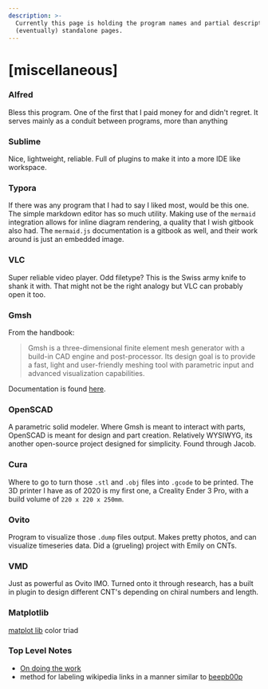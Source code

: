 ```yaml
---
description: >-
  Currently this page is holding the program names and partial descriptions for
  (eventually) standalone pages.
---
```


# \[miscellaneous]

### Alfred

Bless this program. One of the first that I paid money for and didn't regret. It serves mainly as a conduit between programs, more than anything&#x20;

### Sublime

Nice, lightweight, reliable. Full of plugins to make it into a more IDE like workspace.

### Typora

If there was any program that I had to say I liked most, would be this one. The simple markdown editor has so much utility. Making use of the `mermaid` integration allows for inline diagram rendering, a quality that I wish gitbook also had. The `mermaid.js` documentation is a gitbook as well, and their work around is just an embedded image.&#x20;

### VLC

Super reliable video player. Odd filetype? This is the Swiss army knife to shank it with. That might not be the right analogy but VLC can probably open it too.&#x20;

### Gmsh

From the handbook:

> Gmsh is a three-dimensional finite element mesh generator with a build-in CAD engine and post-processor. Its design goal is to provide a fast, light and user-friendly meshing tool with parametric input and advanced visualization capabilities.

Documentation is found [here](https://gitlab.onelab.info/gmsh/gmsh/-/wikis/home).&#x20;

### OpenSCAD

A parametric solid modeler. Where Gmsh is meant to interact with parts, OpenSCAD is meant for design and part creation. Relatively WYSIWYG, its another open-source project designed for simplicity. Found through Jacob.&#x20;

### Cura&#x20;

Where to go to turn those `.stl` and `.obj` files into `.gcode` to be printed. The 3D printer I have as of 2020 is my first one, a Creality Ender 3 Pro, with a build volume of `220 x 220 x 250mm`.&#x20;

### Ovito

Program to visualize those `.dump` files output. Makes pretty photos, and can visualize timeseries data. Did a (grueling) project with Emily on CNTs.&#x20;

### VMD

Just as powerful as Ovito IMO. Turned onto it through research, has a built in plugin to design different CNT's depending on chiral numbers and length.

### Matplotlib

[matplot lib](https://matplotlib.org/api/\_as\_gen/matplotlib.axes.Axes.tripcolor.html) color triad



### Top Level Notes

* [On doing the work](https://via.hypothes.is/https://www.aip.org/history-programs/niels-bohr-library/oral-histories/5020-5#annotations:VJkQwDSeEeqSYq\_Uw7vQRA)
* method for labeling wikipedia links in a manner similar to [beepb00p](https://beepb00p.xyz/tags.html#lifelogging)



